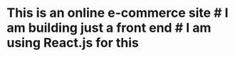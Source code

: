 # This is an online e-commerce site # I am building just a front end # I am using React.js for this



